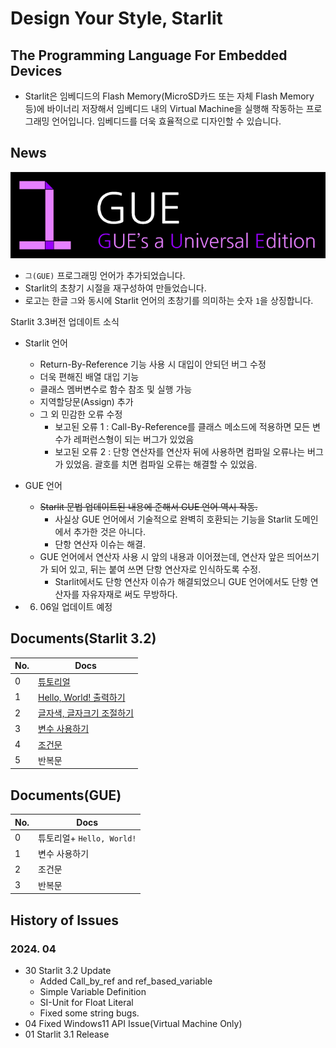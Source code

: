 # Design Your Style, Starlit

## The Programming Language For Embedded Devices
- Starlit은 임베디드의 Flash Memory(MicroSD카드 또는 자체 Flash Memory 등)에 바이너리 저장해서 임베디드 내의 Virtual Machine을 실행해 작동하는 프로그래밍 언어입니다. 임베디드를 더욱 효율적으로 디자인할 수 있습니다.

## News
<img src="res/GUE/GUELogo.png">

- `그(GUE)` 프로그래밍 언어가 추가되었습니다.
- Starlit의 초창기 시절을 재구성하여 만들었습니다.
- 로고는 한글 `그`와 동시에 Starlit 언어의 초창기를 의미하는 숫자 `1`을 상징합니다.

Starlit 3.3버전 업데이트 소식

- Starlit 언어
  - Return-By-Reference 기능 사용 시 대입이 안되던 버그 수정
  - 더욱 편해진 배열 대입 기능
  - 클래스 멤버변수로 함수 참조 및 실행 가능
  - 지역할당문(Assign) 추가
  - 그 외 민감한 오류 수정
    - 보고된 오류 1 : Call-By-Reference를 클래스 메소드에 적용하면 모든 변수가 레퍼런스형이 되는 버그가 있었음
    - 보고된 오류 2 : 단항 연산자를 연산자 뒤에 사용하면 컴파일 오류나는 버그가 있었음. 괄호를 치면 컴파일 오류는 해결할 수 있었음.

- GUE 언어
  - ~~Starlit 문법 업데이트된 내용에 준해서 GUE 언어 역시 작동.~~
    - 사실상 GUE 언어에서 기술적으로 완벽히 호환되는 기능을 Starlit 도메인에서 추가한 것은 아니다.
    - 단항 연산자 이슈는 해결.
  - GUE 언어에서 연산자 사용 시 앞의 내용과 이어졌는데, 연산자 앞은 띄어쓰기가 되어 있고, 뒤는 붙여 쓰면 단항 연산자로 인식하도록 수정.
    - Starlit에서도 단항 연산자 이슈가 해결되었으니 GUE 언어에서도 단항 연산자를 자유자재로 써도 무방하다.
   
- 06. 06일 업데이트 예정



## Documents(Starlit 3.2)

| No. | Docs |
|-----|------|
|0|[튜토리얼](https://github.com/PJungKim/Starlit3/blob/main/docs/000_Tutorial.md)|
|1|[Hello, World! 출력하기](https://github.com/PJungKim/Starlit3/blob/main/docs/001_Hello_World.md)|
|2|[글자색, 글자크기 조절하기](https://github.com/PJungKim/Starlit3/blob/main/docs%2F002_Color_Size.md)|
|3|[변수 사용하기](https://github.com/PJungKim/Starlit3/blob/main/docs/003_Button_Var.md)|
|4|[조건문](https://github.com/PJungKim/Starlit3/blob/main/docs%2F004_condition.md)|
|5|반복문|

## Documents(GUE)

|No.|Docs|
|---|----|
|0|튜토리얼+ `Hello, World!`|
|1|변수 사용하기|
|2|조건문|
|3|반복문|

## History of Issues

### 2024. 04

- 30 Starlit 3.2 Update
  - Added Call_by_ref and ref_based_variable
  - Simple Variable Definition
  - SI-Unit for Float Literal
  - Fixed some string bugs.
- 04 Fixed Windows11 API Issue(Virtual Machine Only)
- 01 Starlit 3.1 Release
